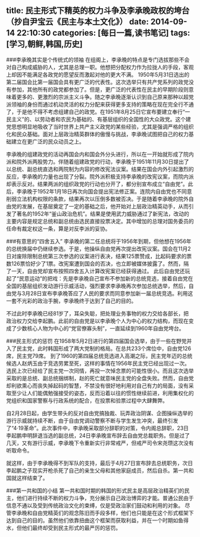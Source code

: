 title: 民主形式下精英的权力斗争及李承晚政权的垮台（抄自尹宝云《民主与本土文化》）
date: 2014-09-14 22:10:30
categories: [每日一篇,读书笔记]
tags: [学习,朝鲜,韩国,历史]
---
###李承晚其实是个传统式的领袖
在组阁上，李承晚的特点是专门选拔那些不会对自己构成威胁的人，尤其是总理一职。他想把分配权力作为拉拢人的手段，客观上却因不能满足各政党的愿望反而激起对他的更大不满。
1950年5月31日选出的第二届国会比第一届国会具有更广泛的代表性。这次选举只有共产党系列的政党没有参加，其他所有的政党都参加了。但是，更广泛的代表性在民主的早期阶段则意味着更多的、更激烈的宗派主义斗争。随之李承晚逐渐认识到自己原来那种以超党派领袖的身份而通过机动灵活的权力分配来获得更多支持的策略在现在完全行不通了，于是他不得不考虑组建自己的政党。<!--more-->在1951年8月25日它宣布要建立奉行“一民主义”的、以劳动者和农民为基础的、有基层组织的全国性的大众政党。这个建党思想明显地吸收了当时世界上共产主义政党的某些经验，尤其是强调严格的组织化和民众基础。面对上层政治精英群体的傲慢与挑战，李承晚试图把自己的权力基础建立在更广泛的民众动员之上。

李承晚的组建政党的活动再国会内和国会外分头进行，所以在一开始就形成了院内派和院外派两股势力。伴随着组建政党的行动，李承晚于1951年11月30日提出了以总统、副总统直选和两院制为内容的修改宪法议案。结果在国会内外引起激烈的反应，李承晚的力量也出现了分裂。院外派积极支持李承晚的改宪议案，而院内派却表示反对。结果两派的组织政党的行动也分开了，都分别宣布成立“自由党”。此后，李承晚于1952年1月18日再次向国会提出宪法修正案。连院内自由党也不同意削弱立法机构权限的条款，结果再次以压倒多数被否决。于是随着李承晚的院外自由党的发展，在基层奠定了一定的基础之后，他开始对上层政治精英动手，从而引发了著名的1952年“釜山政治危机”。结果是使用武力威胁通过了新宪法，改动的主要内容是规定总统和副总统由选民直接投票决定。其中增加的总理对国务委员的任命有裁定权这一条，算是对反李派的妥协。

###有意思的“四舍五入”
李承晚的第二任总统将于1956年到期，但他想在1956年的总统换届中仍继续参选。于是，他操纵自由党再次提出改宪议案。国会在11月2日对废除限制总统第三次参选的议案进行表决，结果125票赞成，比起码要求的票数126票恰好少了1票。改宪案遭到国会的否决，也立即被媒体披露了。然而，隔了一天，自由党却宣布按照四舍五入计算改宪案已经获得通过。
此后自由党还玩起了“民意运动”的把戏：先是李承晚自己宣布不参加新的总统竞选，接着自由党在全国的基层组织发动游行示威活动，强烈要求李承晚再次参加总统选举，然后，自由党与3月28日宣布李承晚答应了人民的要求而同意参加新一届总统竞选。利用这一套不光彩的政治手腕，李承晚终于达到了自己的目的。

不过此时李承晚已经81岁了，耳朵失聪，把处理业务事物的权力交给各部长，把政治权力交给李起鹏。此前的自由党是以李承晚个人为中心的权力结构，而现在变成了少数核心人物为中心的“党官僚寡头制”，一直延续到1960年自由党垮台。

###民主形式的惩罚
在1958年5月2日进行的第四届国会选举，由于一些在野党并入了民主党，此时韩国形成了两大党制的格局。在总共233个席位中，自由党126席，民主党79席。
到了1960的第四届总统竞选进入高潮之际，民主党年迈的总统候选人赵炳玉由于竞选劳累至死，这样的事情在1956年民主党已经出现过一次。选民上次已经给了民主党一次同情，再投一次悼念票的可能性很小。而且这次选举采取的是总统、副总统捆绑制，赵的死亡就意味民主党的全盘失败。然而，自由党却利欲熏心而丧失掉起码的智慧，不禁没有很好地利用对自己有力的局面，没有采取至少让人们能偶勉强接受的姿态，反而沿着以往的惯性继续前进，利用集权化的党组织和国家警察与行政系统的配合，在投票和验票过程中大肆舞弊。

自2月28日起，由学生带头的反对自由党搞独裁、玩弄政治阴谋、企图操纵选举的游行示威就持续不断，由于自由党调动警察不断与学生发生冲突，最终引发了“4·19革命”。此次事件中，李承晚采取部分辞职的对策，令内阁总辞职，23日李起鹏申明辞退当选的副总统，24日李承晚宣布辞去自由党总裁职务。但是过了几天，又有游行示威，李承晚下令重新实行非常戒严，但戒严司令宋尧瓒这次没有听取命令。

就这样，由于李承晚得不到军队的支持，最后于4月27日宣布辞去总统职务，次日李起鹏之子现实开枪杀死了自己的亲生父母和其他家庭成员，然后自杀。第一共和国就这样结束了。

###第一共和国的小结
第一共和国时期的韩国的形式民主是高层政治精英们的民主，他们进行持续不断的权力斗争，充分展示自己政治博弈的才能。普通公民由于信息不通以及受到传统政治文化的束缚，仅是受政治家们鼓动和利用的对象。
尽管李承晚和自由党精英们的观念陈旧而手段多样，他们也只能是在这个形式框架下达到自己的目的。虽然他们依靠扭曲这个框架而获取利益，并在一个时期如鱼得水，但他们最终却受到民主形式的最严厉的惩罚。
























